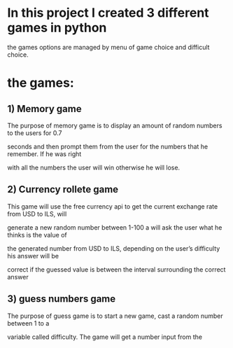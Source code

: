 # In this project I created 3 different games in python

the games options are managed by menu of game choice and difficult choice.

# the games:

## 1) Memory game

The purpose of memory game is to display an amount of random numbers to the users for 0.7

seconds and then prompt them from the user for the numbers that he remember. If he was right

with all the numbers the user will win otherwise he will lose.

## 2) Currency rollete game

This game will use the free currency api to get the current exchange rate from USD to ILS, will

generate a new random number between 1-100 a will ask the user what he thinks is the value of

the generated number from USD to ILS, depending on the user’s difficulty his answer will be

correct if the guessed value is between the interval surrounding the correct answer

## 3) guess numbers game

The purpose of guess game is to start a new game, cast a random number between 1 to a

variable called difficulty. The game will get a number input from the
